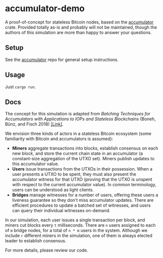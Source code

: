 # accumulator-demo
A proof-of-concept for stateless Bitcoin nodes, based on the
[accumulator](https://github.com/cambrian/accumulator) crate. Provided totally as-is and probably
will not be maintained, though the authors of this simulation are more than happy to answer your
questions.

## Setup
See the [accumulator](https://github.com/cambrian/accumulator/blob/master/CONTRIBUTING.md) repo for
general setup instructions.

## Usage
Just `cargo run`.

## Docs
The concept for this simulation is adapted from _Batching Techniques for Accumulators with
Applications to IOPs and Stateless Blockchains_ (Boneh, Bünz, and Fisch 2018)
[[Link]](https://eprint.iacr.org/2018/1188.pdf).

We envision three kinds of actors in a stateless Bitcoin ecosystem (some familiarity with Bitcoin
and accumulators is assumed):
- **Miners** aggregate transactions into blocks, establish consensus on each new block, and store
  the current chain state in an accumulator (a constant-size aggregation of the UTXO set). Miners
  publish updates to this accumulator value.
- **Users** issue transactions from the UTXOs in their possession. When a user presents a UTXO to be
  spent, they must also present the accumulator witness for that UTXO (proving that the UTXO is
  unspent with respect to the current accumulator value). In common terminology, users can be
  understood as light clients.
- **Bridges** manage witnesses for a number of users, offering these users a liveness guarantee so
  they don't miss accumulator updates. There are efficient procedures to update a batched set of
  witnesses, and users can query their individual witnesses on-demand.

In our simulation, each user issues a single transaction per block, and miners cut blocks every `t`
milliseconds. There are `n` users assigned to each of `m` bridge nodes, for a total of `n * m` users
in the system. Although we include `r` different miners in the simulation, one of them is always
elected leader to establish consensus.

For more details, please review our code.
